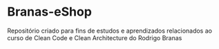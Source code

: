 # Branas-eShop
Repositório criado para fins de estudos e aprendizados relacionados ao curso de Clean Code e Clean Architecture do Rodrigo Branas
